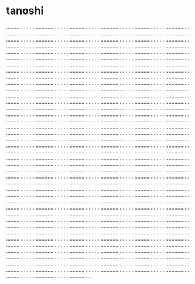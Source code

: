 # tanoshi
..........................................................................................................................................................................................................................................................................................................................................................................................................................................................................................................................................................................................................................................................................................................................................................................................................................................................................................................................................................................................................................................................................................................................................................................................................................................................................................................................................................................................................................................................................................................................................................................................................................................................................................................................................................................................................................................................................................................................................................................................................................................................................................................................................................................................................................................................................................................................................................................................................................................................................................................................................................................................................................................................................................................................................................................................................................................................................................................................................................................................................................................................................................................................................................................................................................................................................................................................................................................................................................................................................................................................................................................................................................................................................................................................................................................................................................................................................................................................................................................................................................................................................................................................................................................................................................................................................................................................................................................................................................................................................................................................................................................................................................................................................................................................................................................................................................................................................................................................................................................................................................................................................................................................................................................................................................